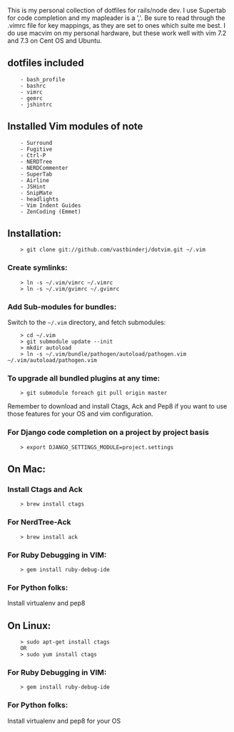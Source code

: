 This is my personal collection of dotfiles for rails/node dev.  I use Supertab for code completion 
and my mapleader is a ','.  Be sure to read through the .vimrc file for key mappings, as they are set to 
ones which suite me best. I do use macvim on my personal hardware, but these work well with vim 7.2 and 7.3 on Cent OS and Ubuntu.

## dotfiles included

        - bash_profile
        - bashrc
        - vimrc
        - gemrc
        - jshintrc

## Installed Vim modules of note
        
        - Surround
        - Fugitive
        - Ctrl-P
        - NERDTree 
        - NERDCommenter
        - SuperTab
        - Airline
        - JSHint
        - SnipMate
        - headlights
        - Vim Indent Guides
        - ZenCoding (Emmet)


## Installation:

        > git clone git://github.com/vastbinderj/dotvim.git ~/.vim

### Create symlinks:

        > ln -s ~/.vim/vimrc ~/.vimrc
        > ln -s ~/.vim/gvimrc ~/.gvimrc

### Add Sub-modules for bundles:
Switch to the `~/.vim` directory, and fetch submodules:

        > cd ~/.vim
        > git submodule update --init
        > mkdir autoload
        > ln -s ~/.vim/bundle/pathogen/autoload/pathogen.vim ~/.vim/autoload/pathogen.vim

### To upgrade all bundled plugins at any time:

        > git submodule foreach git pull origin master
    
Remember to download and install Ctags, Ack and Pep8 if you want to use those features for your 
OS and vim configuration.

### For Django code completion on a project by project basis

        > export DJANGO_SETTINGS_MODULE=project.settings

## On Mac:
    
###    Install Ctags and Ack

        > brew install ctags
        
###     For NerdTree-Ack

        > brew install ack
    
###    For Ruby Debugging in VIM:

        > gem install ruby-debug-ide


###    For Python folks:
        
Install virtualenv and pep8

## On Linux: 

        > sudo apt-get install ctags
        OR
        > sudo yum install ctags
    
###    For Ruby Debugging in VIM:

        > gem install ruby-debug-ide

###    For Python folks:

Install virtualenv and pep8 for your OS
